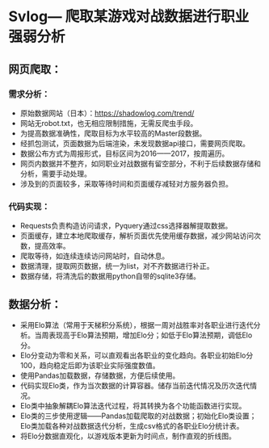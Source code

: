 # Svlog— 爬取某游戏对战数据进行职业强弱分析
## 网页爬取：
### 需求分析：
* 原始数据网站（日本）：https://shadowlog.com/trend/
* 网站无robot.txt，也无相应限制措施，无需反爬虫手段。
* 为提高数据准确性，爬取目标为水平较高的Master段数据。
* 经抓包测试，页面数据为后端渲染，未发现数据api接口，需要网页爬取。
* 数据公布方式为周报形式，目标区间为2016——2017，按周遍历。
* 网页内数据并不整齐，如同职业对战数据有留空部分，不利于后续数据存储和分析，需要手动处理。
* 涉及到的页面较多，采取等待时间和页面缓存减轻对方服务器负担。


### 代码实现：
* Requests负责构造访问请求，Pyquery通过css选择器解提取数据。
* 页面缓存，建立本地爬取缓存，解析页面优先使用缓存数据，减少网站访问次数，提高效率。
* 爬取等待，如连续连续访问网站时，自动休息。
* 数据清理，提取网页数据，统一为list，对不齐数据进行补正。
* 数据存储，将清洗后的数据用python自带的sqlite3存储。

## 数据分析：
* 采用Elo算法（常用于天梯积分系统），根据一周对战胜率对各职业进行迭代分析。当周表现高于Elo算法预期，增加Elo分；如低于Elo算法预期，调低Elo分。
* Elo分变动为零和关系，可以直观看出各职业的变化趋向。各职业初始Elo分100，趋向稳定后即为该职业实际强度数值。
* 使用Pandas加载数据，存储数据，方便后续使用。
* 代码实现Elo类，作为当次数据的计算容器。储存当前迭代情况及历次迭代情况。
* Elo类中抽象解耦Elo算法迭代过程，将其转换为各个功能函数进行实现。
* Elo类的三步使用逻辑——Pandas加载爬取的对战数据；初始化Elo类设置；Elo类加载各种对战数据迭代分析，生成csv格式的各职业Elo分统计表。
* 将Elo分数据直观化，以游戏版本更新为时间点，制作直观的折线图。

